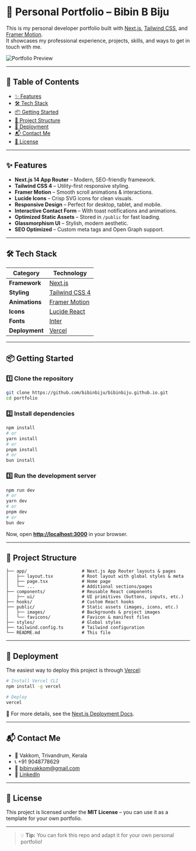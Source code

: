 # 🚀 Personal Portfolio – Bibin B Biju

This is my personal developer portfolio built with [Next.js](https://nextjs.org), [Tailwind CSS](https://tailwindcss.com), and [Framer Motion](https://www.framer.com/motion/).  
It showcases my professional experience, projects, skills, and ways to get in touch with me.

![Portfolio Preview](public/images/screenshots/portfolio-preview.webp)

---

## 📑 Table of Contents
- [✨ Features](#-features)
- [🛠 Tech Stack](#-tech-stack)
- [📦 Getting Started](#-getting-started)
- [📂 Project Structure](#-project-structure)
- [🚀 Deployment](#-deployment)
- [📬 Contact Me](#-contact-me)
- [📄 License](#-license)

---

## ✨ Features

- **Next.js 14 App Router** – Modern, SEO-friendly framework.
- **Tailwind CSS 4** – Utility-first responsive styling.
- **Framer Motion** – Smooth scroll animations & interactions.
- **Lucide Icons** – Crisp SVG icons for clean visuals.
- **Responsive Design** – Perfect for desktop, tablet, and mobile.
- **Interactive Contact Form** – With toast notifications and animations.
- **Optimized Static Assets** – Stored in `/public` for fast loading.
- **Glassmorphism UI** – Stylish, modern aesthetic.
- **SEO Optimized** – Custom meta tags and Open Graph support.

---

## 🛠 Tech Stack

| Category      | Technology |
|---------------|------------|
| **Framework** | [Next.js](https://nextjs.org) |
| **Styling**   | [Tailwind CSS 4](https://tailwindcss.com) |
| **Animations**| [Framer Motion](https://www.framer.com/motion/) |
| **Icons**     | [Lucide React](https://lucide.dev) |
| **Fonts**     | [Inter](https://fonts.google.com/specimen/Inter) |
| **Deployment**| [Vercel](https://vercel.com) |

---

## 📦 Getting Started

### 1️⃣ Clone the repository
```bash
git clone https://github.com/bibinbiju/bibinbiju.github.io.git
cd portfolio
```

### 2️⃣ Install dependencies
```bash
npm install
# or
yarn install
# or
pnpm install
# or
bun install
```

### 3️⃣ Run the development server
```bash
npm run dev
# or
yarn dev
# or
pnpm dev
# or
bun dev
```

Now, open **[http://localhost:3000](http://localhost:3000)** in your browser.

---

## 📂 Project Structure

```
├── app/                     # Next.js App Router layouts & pages
│   ├── layout.tsx           # Root layout with global styles & meta
│   ├── page.tsx             # Home page
│   └── ...                  # Additional sections/pages
├── components/              # Reusable React components
│   ├── ui/                  # UI primitives (buttons, inputs, etc.)
├── hooks/                   # Custom React hooks
├── public/                  # Static assets (images, icons, etc.)
│   ├── images/              # Backgrounds & project images
│   └── favicons/            # Favicon & manifest files
├── styles/                  # Global styles
├── tailwind.config.ts       # Tailwind configuration
└── README.md                # This file
```

---

## 🚀 Deployment

The easiest way to deploy this project is through [Vercel](https://vercel.com):

```bash
# Install Vercel CLI
npm install -g vercel

# Deploy
vercel
```

📖 For more details, see the [Next.js Deployment Docs](https://nextjs.org/docs/app/building-your-application/deploying).

---

## 📬 Contact Me

- 📍 Vakkom, Trivandrum, Kerala  
- 📞 +91 9048778629  
- 📧 bibinvakkom@gmail.com  
- 🔗 [LinkedIn](https://www.linkedin.com/in/bibin-b-biju)

---

## 📄 License

This project is licensed under the **MIT License** – you can use it as a template for your own portfolio.

---

> 💡 **Tip:** You can fork this repo and adapt it for your own personal portfolio!
